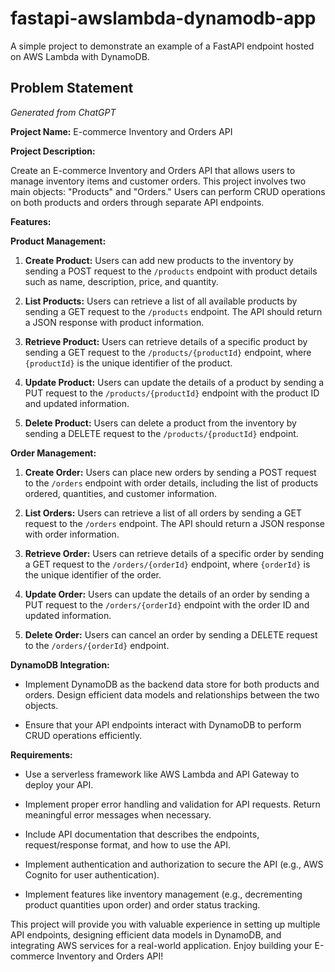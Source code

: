 # fastapi-awslambda-dynamodb-app
A simple project to demonstrate an example of a FastAPI endpoint hosted on AWS Lambda with DynamoDB.

## Problem Statement

*Generated from ChatGPT*

**Project Name:** E-commerce Inventory and Orders API

**Project Description:**

Create an E-commerce Inventory and Orders API that allows users to manage inventory items and customer orders. This project involves two main objects: "Products" and "Orders." Users can perform CRUD operations on both products and orders through separate API endpoints.

**Features:**

**Product Management:**

1. **Create Product:** Users can add new products to the inventory by sending a POST request to the `/products` endpoint with product details such as name, description, price, and quantity.

2. **List Products:** Users can retrieve a list of all available products by sending a GET request to the `/products` endpoint. The API should return a JSON response with product information.

3. **Retrieve Product:** Users can retrieve details of a specific product by sending a GET request to the `/products/{productId}` endpoint, where `{productId}` is the unique identifier of the product.

4. **Update Product:** Users can update the details of a product by sending a PUT request to the `/products/{productId}` endpoint with the product ID and updated information.

5. **Delete Product:** Users can delete a product from the inventory by sending a DELETE request to the `/products/{productId}` endpoint.

**Order Management:**

1. **Create Order:** Users can place new orders by sending a POST request to the `/orders` endpoint with order details, including the list of products ordered, quantities, and customer information.

2. **List Orders:** Users can retrieve a list of all orders by sending a GET request to the `/orders` endpoint. The API should return a JSON response with order information.

3. **Retrieve Order:** Users can retrieve details of a specific order by sending a GET request to the `/orders/{orderId}` endpoint, where `{orderId}` is the unique identifier of the order.

4. **Update Order:** Users can update the details of an order by sending a PUT request to the `/orders/{orderId}` endpoint with the order ID and updated information.

5. **Delete Order:** Users can cancel an order by sending a DELETE request to the `/orders/{orderId}` endpoint.

**DynamoDB Integration:**

- Implement DynamoDB as the backend data store for both products and orders. Design efficient data models and relationships between the two objects.

- Ensure that your API endpoints interact with DynamoDB to perform CRUD operations efficiently.

**Requirements:**

- Use a serverless framework like AWS Lambda and API Gateway to deploy your API.

- Implement proper error handling and validation for API requests. Return meaningful error messages when necessary.

- Include API documentation that describes the endpoints, request/response format, and how to use the API.

- Implement authentication and authorization to secure the API (e.g., AWS Cognito for user authentication).

- Implement features like inventory management (e.g., decrementing product quantities upon order) and order status tracking.

This project will provide you with valuable experience in setting up multiple API endpoints, designing efficient data models in DynamoDB, and integrating AWS services for a real-world application. Enjoy building your E-commerce Inventory and Orders API!